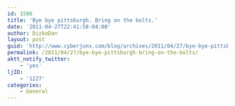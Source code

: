 ```yaml
---
id: 1586
title: 'Bye bye pittsburgh. Bring on the bolts.'
date: '2011-04-27T22:41:58-04:00'
author: DizkoDan
layout: post
guid: 'http://www.cyberjunx.com/blog/archives/2011/04/27/bye-bye-pittsburgh-bring-on-the-bolts/'
permalink: /2011/04/27/bye-bye-pittsburgh-bring-on-the-bolts/
aktt_notify_twitter:
    - 'yes'
ljID:
    - '1227'
categories:
    - General
---
```


<div class="posterous_autopost"></div>